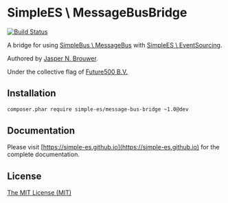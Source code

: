 # SimpleES \ MessageBusBridge

[![Build Status](https://travis-ci.org/simple-es/message-bus-bridge.svg?branch=master)](https://travis-ci.org/simple-es/message-bus-bridge)

A bridge for using [SimpleBus \ MessageBus][messagebus] with [SimpleES \ EventSourcing][eventsourcing].

Authored by [Jasper N. Brouwer][jaspernbrouwer].

Under the collective flag of [Future500 B.V.][f500]

## Installation

```txt
composer.phar require simple-es/message-bus-bridge ~1.0@dev
```

## Documentation

Please visit [https://simple-es.github.io](https://simple-es.github.io) for the complete documentation.

## License

[The MIT License (MIT)][license]


[eventsourcing]: https://github.com/simple-es/event-sourcing
[messagebus]: https://github.com/SimpleBus/MessageBus
[f500]: https://github.com/f500
[jaspernbrouwer]: https://github.com/jaspernbrouwer
[license]: https://github.com/simple-es/message-bus-bridge/blob/master/LICENSE
